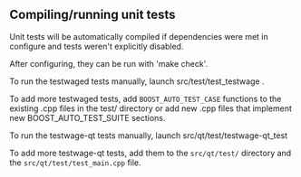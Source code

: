 Compiling/running unit tests
------------------------------------

Unit tests will be automatically compiled if dependencies were met in configure
and tests weren't explicitly disabled.

After configuring, they can be run with 'make check'.

To run the testwaged tests manually, launch src/test/test_testwage .

To add more testwaged tests, add `BOOST_AUTO_TEST_CASE` functions to the existing
.cpp files in the test/ directory or add new .cpp files that
implement new BOOST_AUTO_TEST_SUITE sections.

To run the testwage-qt tests manually, launch src/qt/test/testwage-qt_test

To add more testwage-qt tests, add them to the `src/qt/test/` directory and
the `src/qt/test/test_main.cpp` file.
